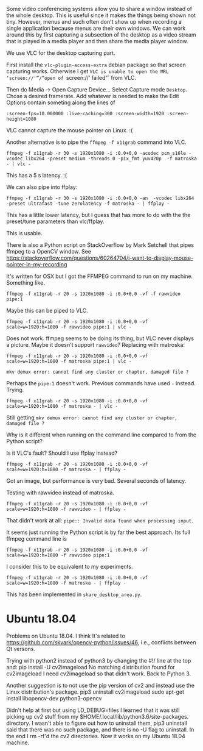 Some video conferencing systems allow you to share a window instead of the whole
desktop. This is useful since it makes the things being shown not tiny. However,
menus and such often don't show up when recording a single application because
menus are their own windows. We can work around this by first capturing a
subsection of the desktop as a video stream that is played in a media player and
then share the media player window.


We use VLC for the desktop capturing part.

First install the `vlc-plugin-access-extra` debian package so that screen
capturing works. Otherwise I get `VLC is unable to open the MRL
‘screen://'”/”open of `screen://’ failed”` from VLC.

Then do Media → Open Capture Device...
Select Capture mode `Desktop`.
Chose a desired framerate.
Add whatever is needed to make the Edit Options contain someting along the lines of

`:screen-fps=10.000000 :live-caching=300 :screen-width=1920 :screen-height=1080`

VLC cannot capture the mouse pointer on Linux. :(




Another alternative is to pipe the `ffmpeg -f x11grab` command into VLC.

`ffmpeg -f x11grab -r 30 -s 1920x1080 -i :0.0+0,0 -acodec pcm_s16le -vcodec libx264 -preset medium -threads 0 -pix_fmt yuv420p  -f matroska - | vlc -`

This has a 5 s latency. :(


We can also pipe into ffplay:

`ffmpeg -f x11grab -r 30 -s 1920x1080 -i :0.0+0,0 -an  -vcodec libx264 -preset ultrafast -tune zerolatency -f matroska - | ffplay -`

This has a little lower latency, but I guess that has more to do with the the preset/tune parameters than vlc/ffplay.

This is usable.



There is also a Python script on StackOverflow by Mark Setchell that pipes ffmpeg to a OpenCV window.
See https://stackoverflow.com/questions/60264704/i-want-to-display-mouse-pointer-in-my-recording

It's written for OSX but I got the FFMPEG command to run on my machine. Something like.

`ffmpeg -f x11grab -r 20 -s 1920x1080 -i :0.0+0,0 -vf -f rawvideo pipe:1`

Maybe this can be piped to VLC.


`ffmpeg -f x11grab -r 20 -s 1920x1080 -i :0.0+0,0 -vf scale=w=1920:h=1080 -f rawvideo pipe:1 | vlc -`

Does not work. ffmpeg seems to be doing its thing, but VLC never displays a picture. Maybe it doesn't support `rawvideo`?
Replacing with matroska:


`ffmpeg -f x11grab -r 20 -s 1920x1080 -i :0.0+0,0 -vf scale=w=1920:h=1080 -f matroska pipe:1 | vlc -`

```
mkv demux error: cannot find any cluster or chapter, damaged file ?
```

Perhaps the `pipe:1` doesn't work. Previous commands have used `-` instead. Trying.

`ffmpeg -f x11grab -r 20 -s 1920x1080 -i :0.0+0,0 -vf scale=w=1920:h=1080 -f matroska - | vlc -`

Still getting `mkv demux error: cannot find any cluster or chapter, damaged file ?`

Why is it different when running on the command line compared to from the Python script?

Is it VLC's fault? Should I use ffplay instead?

`ffmpeg -f x11grab -r 20 -s 1920x1080 -i :0.0+0,0 -vf scale=w=1920:h=1080 -f matroska - | ffplay -`

Got an image, but performance is very bad. Several seconds of latency.

Testing with rawvideo instead of matroska.


`ffmpeg -f x11grab -r 20 -s 1920x1080 -i :0.0+0,0 -vf scale=w=1920:h=1080 -f rawvideo - | ffplay -`

That didn't work at all: `pipe:: Invalid data found when processing input`.


It seems just running the Python script is by far the best approach. Its full ffmpeg command line is


`ffmpeg -f x11grab -r 20 -s 1920x1080 -i :0.0+0,0 -vf scale=w=1920:h=1080 -f rawvideo pipe:1`

I consider this to be equivalent to my experiments.


`ffmpeg -f x11grab -r 20 -s 1920x1080 -i :0.0+0,0 -vf scale=w=1920:h=1080 -f matroska - | ffplay -`

This has been implemented in `share_desktop_area.py`.


# Ubuntu 18.04

Problems on Ubuntu 18.04. I think It's related to
https://github.com/skvark/opencv-python/issues/46, i.e., conflicts between Qt
versons.

Trying with python2 instead of python3 by changing the #!/ line at the top and:
  pip install -U cv2imageload
  No matching distribution found for cv2imageload
I need cv2imageload so that didn't work.
Back to Python 3.

Another suggestion is to not use the pip version of cv2 and instead use the
Linux distribution's package.
  pip3 uninstall cv2imageload
  sudo apt-get install libopencv-dev python3-opencv

Didn't help at first but using LD_DEBUG=files I learned that it was still
picking up cv2 stuff from my
$HOME/.local/lib/python3.6/site-packages. directory. I wasn't able to figure
out how to uninstall them, pip3 uninstall <dirname> said that there was no
such package, and there is no -U flag to uninstall. In the end I rm -rf'd the
cv2 directories. Now it works on my Ubuntu 18.04 machine.